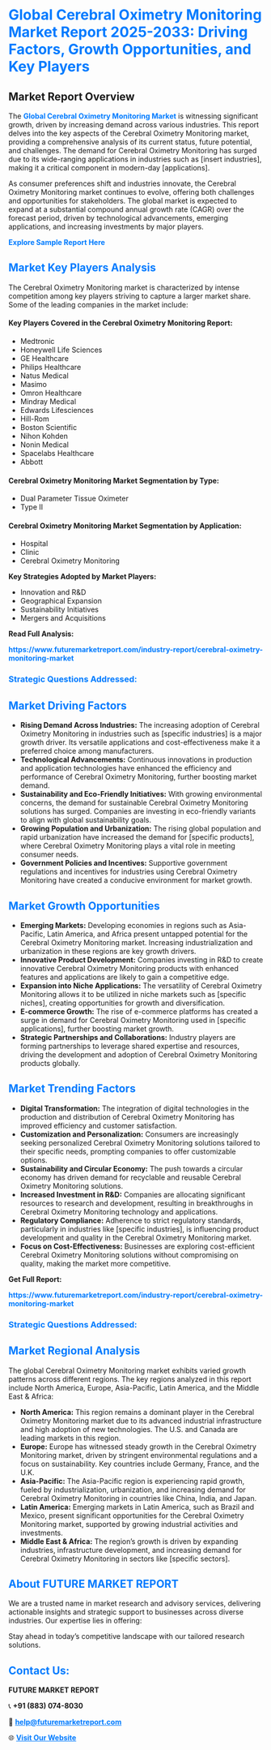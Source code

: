 <h1 style="color: #007BFF;">Global Cerebral Oximetry Monitoring Market Report 2025-2033: Driving Factors, Growth Opportunities, and Key Players</h1>

<section id="overview">
<h2>Market Report Overview</h2>
<p>The <a href="https://www.futuremarketreport.com/industry-report/cerebral-oximetry-monitoring-market" style="color: #007BFF; text-decoration: none;"><strong>Global Cerebral Oximetry Monitoring Market</strong></a> is witnessing significant growth, driven by increasing demand across various industries. This report delves into the key aspects of the Cerebral Oximetry Monitoring market, providing a comprehensive analysis of its current status, future potential, and challenges. The demand for Cerebral Oximetry Monitoring has surged due to its wide-ranging applications in industries such as [insert industries], making it a critical component in modern-day [applications].</p>
<p>As consumer preferences shift and industries innovate, the Cerebral Oximetry Monitoring market continues to evolve, offering both challenges and opportunities for stakeholders. The global market is expected to expand at a substantial compound annual growth rate (CAGR) over the forecast period, driven by technological advancements, emerging applications, and increasing investments by major players.</p>
</section>

<section id="overview">
<p><a href="https://www.futuremarketreport.com/request-sample/reportId=125021" style="color: #007BFF; text-decoration: none;"><strong>Explore Sample Report Here</strong></a></p>
</section>

<section id="key-players">
<h2 style="color: #007BFF;">Market Key Players Analysis</h2>
<p>The Cerebral Oximetry Monitoring market is characterized by intense competition among key players striving to capture a larger market share. Some of the leading companies in the market include:</p>
<h4>Key Players Covered in the Cerebral Oximetry Monitoring Report:</h4>
<ul><li>Medtronic</li><li>Honeywell Life Sciences</li><li>GE Healthcare</li><li>Philips Healthcare</li><li>Natus Medical</li><li>Masimo</li><li>Omron Healthcare</li><li>Mindray Medical</li><li>Edwards Lifesciences</li><li>Hill-Rom</li><li>Boston Scientific</li><li>Nihon Kohden</li><li>Nonin Medical</li><li>Spacelabs Healthcare</li><li>Abbott</li></ul>
<h4>Cerebral Oximetry Monitoring Market Segmentation by Type:</h4>
<ul><li>Dual Parameter Tissue Oximeter</li><li>Type II</li></ul>

<h4>Cerebral Oximetry Monitoring Market Segmentation by Application:</h4>
<ul><li>Hospital</li><li>Clinic</li><li>Cerebral Oximetry Monitoring</li></ul>
<p><strong>Key Strategies Adopted by Market Players:</strong></p>
<ul>
<li>Innovation and R&D</li>
<li>Geographical Expansion</li>
<li>Sustainability Initiatives</li>
<li>Mergers and Acquisitions</li>
</ul>
</section>

<section>
<p><strong>Read Full Analysis: </strong></p><a href="https://www.futuremarketreport.com/industry-report/cerebral-oximetry-monitoring-market" style="color: #007BFF; text-decoration: none;"><strong>https://www.futuremarketreport.com/industry-report/cerebral-oximetry-monitoring-market</strong></a>
<h3 style="color: #007BFF;">Strategic Questions Addressed:</h3>
</section>

<section id="driving-factors">
<h2 style="color: #007BFF;">Market Driving Factors</h2>
<ul>
<li><strong>Rising Demand Across Industries:</strong> The increasing adoption of Cerebral Oximetry Monitoring in industries such as [specific industries] is a major growth driver. Its versatile applications and cost-effectiveness make it a preferred choice among manufacturers.</li>
<li><strong>Technological Advancements:</strong> Continuous innovations in production and application technologies have enhanced the efficiency and performance of Cerebral Oximetry Monitoring, further boosting market demand.</li>
<li><strong>Sustainability and Eco-Friendly Initiatives:</strong> With growing environmental concerns, the demand for sustainable Cerebral Oximetry Monitoring solutions has surged. Companies are investing in eco-friendly variants to align with global sustainability goals.</li>
<li><strong>Growing Population and Urbanization:</strong> The rising global population and rapid urbanization have increased the demand for [specific products], where Cerebral Oximetry Monitoring plays a vital role in meeting consumer needs.</li>
<li><strong>Government Policies and Incentives:</strong> Supportive government regulations and incentives for industries using Cerebral Oximetry Monitoring have created a conducive environment for market growth.</li>
</ul>
</section>

<section id="growth-opportunities">
<h2 style="color: #007BFF;">Market Growth Opportunities</h2>
<ul>
<li><strong>Emerging Markets:</strong> Developing economies in regions such as Asia-Pacific, Latin America, and Africa present untapped potential for the Cerebral Oximetry Monitoring market. Increasing industrialization and urbanization in these regions are key growth drivers.</li>
<li><strong>Innovative Product Development:</strong> Companies investing in R&D to create innovative Cerebral Oximetry Monitoring products with enhanced features and applications are likely to gain a competitive edge.</li>
<li><strong>Expansion into Niche Applications:</strong> The versatility of Cerebral Oximetry Monitoring allows it to be utilized in niche markets such as [specific niches], creating opportunities for growth and diversification.</li>
<li><strong>E-commerce Growth:</strong> The rise of e-commerce platforms has created a surge in demand for Cerebral Oximetry Monitoring used in [specific applications], further boosting market growth.</li>
<li><strong>Strategic Partnerships and Collaborations:</strong> Industry players are forming partnerships to leverage shared expertise and resources, driving the development and adoption of Cerebral Oximetry Monitoring products globally.</li>
</ul>
</section>

<section id="trending-factors">
<h2 style="color: #007BFF;">Market Trending Factors</h2>
<ul>
<li><strong>Digital Transformation:</strong> The integration of digital technologies in the production and distribution of Cerebral Oximetry Monitoring has improved efficiency and customer satisfaction.</li>
<li><strong>Customization and Personalization:</strong> Consumers are increasingly seeking personalized Cerebral Oximetry Monitoring solutions tailored to their specific needs, prompting companies to offer customizable options.</li>
<li><strong>Sustainability and Circular Economy:</strong> The push towards a circular economy has driven demand for recyclable and reusable Cerebral Oximetry Monitoring solutions.</li>
<li><strong>Increased Investment in R&D:</strong> Companies are allocating significant resources to research and development, resulting in breakthroughs in Cerebral Oximetry Monitoring technology and applications.</li>
<li><strong>Regulatory Compliance:</strong> Adherence to strict regulatory standards, particularly in industries like [specific industries], is influencing product development and quality in the Cerebral Oximetry Monitoring market.</li>
<li><strong>Focus on Cost-Effectiveness:</strong> Businesses are exploring cost-efficient Cerebral Oximetry Monitoring solutions without compromising on quality, making the market more competitive.</li>
</ul>
</section>

<section>
<p><strong>Get Full Report: </strong></p><a href="https://www.futuremarketreport.com/industry-report/cerebral-oximetry-monitoring-market" style="color: #007BFF; text-decoration: none;"><strong>https://www.futuremarketreport.com/industry-report/cerebral-oximetry-monitoring-market</strong></a>
<h3 style="color: #007BFF;">Strategic Questions Addressed:</h3>
</section>


<section id="regional-analysis">
<h2 style="color: #007BFF;">Market Regional Analysis</h2>
<p>The global Cerebral Oximetry Monitoring market exhibits varied growth patterns across different regions. The key regions analyzed in this report include North America, Europe, Asia-Pacific, Latin America, and the Middle East & Africa:</p>
<ul>
<li><strong>North America:</strong> This region remains a dominant player in the Cerebral Oximetry Monitoring market due to its advanced industrial infrastructure and high adoption of new technologies. The U.S. and Canada are leading markets in this region.</li>
<li><strong>Europe:</strong> Europe has witnessed steady growth in the Cerebral Oximetry Monitoring market, driven by stringent environmental regulations and a focus on sustainability. Key countries include Germany, France, and the U.K.</li>
<li><strong>Asia-Pacific:</strong> The Asia-Pacific region is experiencing rapid growth, fueled by industrialization, urbanization, and increasing demand for Cerebral Oximetry Monitoring in countries like China, India, and Japan.</li>
<li><strong>Latin America:</strong> Emerging markets in Latin America, such as Brazil and Mexico, present significant opportunities for the Cerebral Oximetry Monitoring market, supported by growing industrial activities and investments.</li>
<li><strong>Middle East & Africa:</strong> The region’s growth is driven by expanding industries, infrastructure development, and increasing demand for Cerebral Oximetry Monitoring in sectors like [specific sectors].</li>
</ul>
</section>

<footer>
<h2 style="color: #007BFF;">About FUTURE MARKET REPORT</h2>
<p>We are a trusted name in market research and advisory services, delivering actionable insights and strategic support to businesses across diverse industries. Our expertise lies in offering:</p>

<p>Stay ahead in today’s competitive landscape with our tailored research solutions.</p>

<h2 style="color: #007BFF;">Contact Us:</h2>
<p><strong>FUTURE MARKET REPORT</strong></p>
<p>📞 <strong>+91 (883) 074-8030</strong></p>
<p>📧 <strong><a href="mailto:help@futuremarketreport.com" style="color: #007BFF;">help@futuremarketreport.com</a></strong></p>
<p>🌐 <strong><a href="https://www.futuremarketreport.com/" style="color: #007BFF;">Visit Our Website</a></strong></p>
</footer>